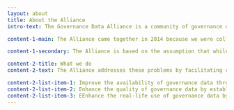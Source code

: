 ```yaml
---
layout: about
title: About the Alliance
intro-text: The Governance Data Alliance is a community of governance data producers, users, and funders committed to the effective production and use of high-quality data to advance democratic governance reforms in countries.

content-1-main: The Alliance came together in 2014 because we were collectively worried about the persistence of inadequate data assessing a range of governance dimensions in countries around the world, and the twin challenge of data producers often lacking insight into who the actual users of their data were. We strongly believed that no single organization could solve those problems alone, and that we needed a collective action response to strengthen the future production and use of governance data.

content-1-secondary: The Alliance is based on the assumption that while governance data has the potential to improve economic, human, and democratic development, the current state of governance data dramatically constrains its ability to produce positive change. We face a series of market failures&#58; the supply of data is highly irregular and ad hoc; feedback loops between governance data producers and governance data users are non-existent or under-employed; and production costs remain high and inconsistent despite possibilities for economies of scale.

content-2-title: What we do
content-2-text: The Alliance addresses these problems by facilitating coordination and knowledge-sharing among governance data producers, collecting and analyzing user data and behavior to enhance our collective understanding of target governance data users’ actual needs, and developing mechanisms to ensure that governance data producers are responsive to these needs. Our hope is that, together, these activities will&#58;

content-2-list-item-1: Improve the availability of governance data through greater coordination and user needs assessments.
content-2-list-item-2: Enhance the quality of governance data by establishing and promoting good practice research methods and data interoperability.
content-2-list-item-3: EEnhance the real-life use of governance data by identifying data users and targeting those users with what they actually want and need.
---
```


